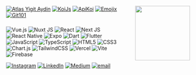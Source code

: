
  <img 
  src="https://media3.giphy.com/media/v1.Y2lkPTc5MGI3NjExOHlnaHo2MWo3c2wyYTB4d2g5NzJsMG4wNXJ0aDR2djNydTEwYnR5ZCZlcD12MV9pbnRlcm5hbF9naWZfYnlfaWQmY3Q9Zw/bGgsc5mWoryfgKBx1u/giphy.gif"  
  align="right" 
  height="150" 
  />


[![Atlas Yigit Aydin](https://img.shields.io/badge/-atlasyigitaydin.com-181717?style=flat&logo=clubhouse&logoColor=white)](https://atlasyigitaydin.com)
[![KoiJs](https://img.shields.io/badge/-koijs.com-181717?style=flat&logo=taichilang&logoColor=white)](https://koijs.com)
[![ApiKoi](https://img.shields.io/badge/-apikoi.com-181717?style=flat&logo=taichilang&logoColor=white)](https://apikoi.com)
[![Emojix](https://img.shields.io/badge/-apikoi.com-181717?style=flat&logo=taichilang&logoColor=white)](https://emojix.atlaxt.me)
[![Git101](https://img.shields.io/badge/-apikoi.com-181717?style=flat&logo=taichilang&logoColor=white)](https://git101.atlaxt.me)

<!--[![KoiJs](https://img.shields.io/badge/-koijs.com-181717?style=flat&logo=google-chrome&logoColor=white)](https://koijs.com)-->
<!--[![KoiApi](https://img.shields.io/badge/-koiapi.com-181717?style=flat&logo=google-chrome&logoColor=white)](https://koiapi.com)-->

###
![Vue.js](https://img.shields.io/badge/vue.js-%2335495e.svg?style=for-the-badge&logo=vuedotjs&logoColor=%234FC08D) 
![Nuxt JS](https://img.shields.io/badge/Nuxt-002E3B?style=for-the-badge&logo=nuxt.js&logoColor=#00DC82) 
![React](https://img.shields.io/badge/react-%2320232a.svg?style=for-the-badge&logo=react&logoColor=%2361DAFB) 
![Next JS](https://img.shields.io/badge/Next-black?style=for-the-badge&logo=next.js&logoColor=white) 
![React Native](https://img.shields.io/badge/react_native-%2320232a.svg?style=for-the-badge&logo=react&logoColor=%2361DAFB) 
![Expo](https://img.shields.io/badge/expo-%2320232a.svg?style=for-the-badge&logo=expo&logoColor=%2361DAFB) 
![Dart](https://img.shields.io/badge/dart-%230175C2.svg?style=for-the-badge&logo=dart&logoColor=white) 
![Flutter](https://img.shields.io/badge/Flutter-%2302569B.svg?style=for-the-badge&logo=Flutter&logoColor=white) 
![JavaScript](https://img.shields.io/badge/javascript-%23323330.svg?style=for-the-badge&logo=javascript&logoColor=%23F7DF1E) 
![TypeScript](https://img.shields.io/badge/typescript-%23007ACC.svg?style=for-the-badge&logo=typescript&logoColor=white) 
![HTML5](https://img.shields.io/badge/html5-%23E34F26.svg?style=for-the-badge&logo=html5&logoColor=white)
![CSS3](https://img.shields.io/badge/css3-%231572B6.svg?style=for-the-badge&logo=css3&logoColor=white) 
![Chart.js](https://img.shields.io/badge/chart.js-F5788D.svg?style=for-the-badge&logo=chart.js&logoColor=white) 
![TailwindCSS](https://img.shields.io/badge/tailwindcss-%2338B2AC.svg?style=for-the-badge&logo=tailwind-css&logoColor=white)
![Vercel](https://img.shields.io/badge/vercel-%23000000.svg?style=for-the-badge&logo=vercel&logoColor=white)
![Vite](https://img.shields.io/badge/vite-%23646CFF.svg?style=for-the-badge&logo=vite&logoColor=white) 
![Firebase](https://img.shields.io/badge/firebase-a08021?style=for-the-badge&logo=firebase&logoColor=ffcd34) 

[![Instagram](https://img.shields.io/badge/Instagram-%23E4405F.svg?logo=Instagram&logoColor=white)](https://instagram.com/atlas.y.a) 
[![LinkedIn](https://img.shields.io/badge/LinkedIn-%230077B5.svg?logo=linkedin&logoColor=white)](https://linkedin.com/in/atlaxt) 
[![Medium](https://img.shields.io/badge/Medium-12100E?logo=medium&logoColor=white)](https://medium.com/@atlaxt) 
[![email](https://img.shields.io/badge/Email-D14836?logo=gmail&logoColor=white)](mailto:atlasyigitaydin@gmail.com) 

